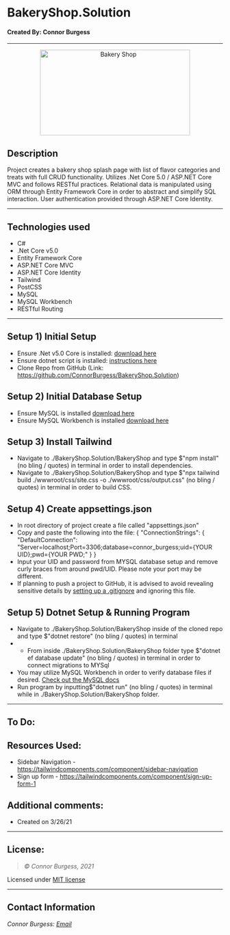 # BakeryShop.Solution
#### Created By: Connor Burgess 
* * *
<p align="center"><img src="" alt="Bakery Shop"
	title="Bakery Shop" width="350" height="200"></p>

## Description  
Project creates a bakery shop splash page with list of flavor categories and treats with full CRUD functionality. Utilizes .Net Core 5.0 / ASP.NET Core MVC and follows RESTful practices. Relational data is manipulated using ORM through Entity Framework Core in order to abstract and simplify SQL interaction. User authentication provided through ASP.NET Core Identity.
* * *

## Technologies used
* C#
* .Net Core v5.0
* Entity Framework Core
* ASP.NET Core MVC
* ASP.NET Core Identity
* Tailwind
* PostCSS
* MySQL
* MySQL Workbench
* RESTful Routing

* * *
## Setup 1) Initial Setup
* Ensure .Net v5.0 Core is installed: [download here](https://dotnet.microsoft.com/download/dotnet/5.0)
* Ensure dotnet script is installed: [instructions here](https://github.com/filipw/dotnet-script)
* Clone Repo from GitHub (Link: https://github.com/ConnorBurgess/BakeryShop.Solution)

## Setup 2) Initial Database Setup
* Ensure MySQL is installed [download here](https://www.mysql.com/)
* Ensure MySQL Workbench is installed [download here](https://www.mysql.com/products/workbench/)

## Setup 3) Install Tailwind
* Navigate to ./BakeryShop.Solution/BakeryShop and type $"npm install" (no bling / quotes) in terminal in order to install dependencies.
* Navigate to ./BakeryShop.Solution/BakeryShop and type $"npx tailwind build ./wwwroot/css/site.css -o ./wwwroot/css/output.css" (no bling / quotes) in terminal in order to build CSS.

## Setup 4) Create appsettings.json
* In root directory of project create a file called "appsettings.json"
* Copy and paste the following into the file:
{
  "ConnectionStrings": {
    "DefaultConnection": "Server=localhost;Port=3306;database=connor_burgess;uid={YOUR UID};pwd={YOUR PWD;"
  }
}
* Input your UID and password from MYSQL database setup and remove curly braces from around pwd/UID. Please note your port may be different.
* If planning to push a project to GitHub, it is advised to avoid revealing sensitive details by [setting up a .gitignore](https://docs.github.com/en/github/using-git/ignoring-files) and ignoring this file.

## Setup 5) Dotnet Setup & Running Program
* Navigate to ./BakeryShop.Solution/BakeryShop inside of the cloned repo and type $"dotnet restore" (no bling / quotes) in terminal
* * From inside ./BakeryShop.Solution/BakeryShop folder type $"dotnet ef database update" (no bling / quotes) in terminal in order to connect migrations to MYSql
* You may utilize MySQL Workbench in order to verify database files if desired. [Check out the MySQL docs](https://dev.mysql.com/doc/workbench/en/wb-sql-editor-navigator.html)
* Run program by inputting$"dotnet run" (no bling / quotes) in terminal while in ./BakeryShop.Solution/BakeryShop folder.

* * *

## To Do:

## Resources Used:
* Sidebar Navigation - https://tailwindcomponents.com/component/sidebar-navigation
* Sign up form - https://tailwindcomponents.com/component/sign-up-form-1
## Additional comments:
* Created on 3/26/21  
* * *

## License:
> *&copy; Connor Burgess, 2021*

Licensed under [MIT license](https://mit-license.org/)

* * *

## Contact Information
_Connor Burgess: [Email](connorburgesscodes@gmail.com)_